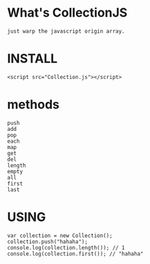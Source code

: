 # What's CollectionJS
    just warp the javascript origin array.
# INSTALL
	<script src="Collection.js"></script>
# methods
    push
    add
    pop
    each
    map
    get
    del
    length
    empty
    all
    first
    last
# USING
    var collection = new Collection(); 
    collection.push("hahaha");
    console.log(collection.length()); // 1 
    console.log(collection.first()); // "hahaha"
